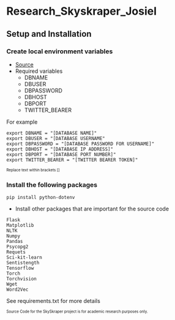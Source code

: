 # Research_Skyskraper_Josiel

## Setup and Installation
### Create local environment variables
- [Source](https://pypi.org/project/python-dotenv/)
- Required variables
    - DBNAME
    - DBUSER
    - DBPASSWORD
    - DBHOST
    - DBPORT
    - TWITTER_BEARER


For example
```
export DBNAME = "[DATABASE NAME]"
export DBUSER = "[DATABASE USERNAME"
export DBPASSWORD = "[DATABASE PASSWORD FOR USERNAME]"
export DBHOST = "[DATABASE IP ADDRESS]"
export DBPORT = "[DATABASE PORT NUMBER]"
export TWITTER_BEARER = "[TWITTER BEARER TOKEN]"
```

<sub><sup>Replace text within brackets []</sup></sub>


### Install the following packages

```
pip install python-dotenv 
```
- Install other packages that are important for the source code
```
Flask
Matplotlib
NLTK
Numpy
Pandas
Psycopg2
Requets
Sci-kit-learn
Sentistength
Tensorflow
Torch
Torchvision
Wget
Word2Vec
```
See requirements.txt for more details

<sub><sup>Source Code for the SkySkraper project is for academic research purposes only. </sup></sub>





